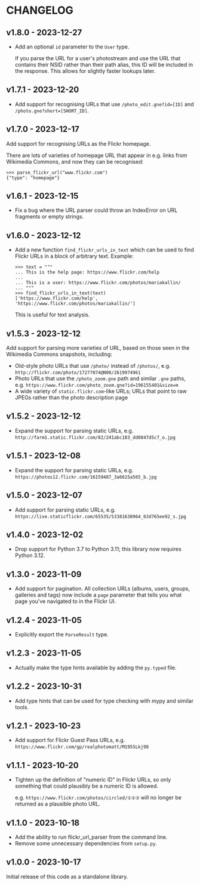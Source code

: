 # CHANGELOG

## v1.8.0 - 2023-12-27

*   Add an optional `id` parameter to the `User` type.

    If you parse the URL for a user's photostream and use the URL that contains their NSID rather than their path alias, this ID will be included in the response.
    This allows for slightly faster lookups later.

## v1.7.1 - 2023-12-20

*   Add support for recognising URLs that use `/photo_edit.gne?id=[ID]` and `/photo.gne?short=[SHORT_ID]`.

## v1.7.0 - 2023-12-17

Add support for recognising URLs as the Flickr homepage.

There are lots of varieties of homepage URL that appear in e.g. links from Wikimedia Commons, and now they can be recognised:

```pycon
>>> parse_flickr_url("www.flickr.com")
{"type": "homepage"}
```

## v1.6.1 - 2023-12-15

*   Fix a bug where the URL parser could throw an IndexError on URL fragments or empty strings.

## v1.6.0 - 2023-12-12

*   Add a new function `find_flickr_urls_in_text` which can be used to find Flickr URLs in a block of arbitrary text.
    Example:
    
    ```pycon
    >>> text = """
    ... This is the help page: https://www.flickr.com/help
    ...
    ... This is a user: https://www.flickr.com/photos/mariakallin/
    ... """
    >>> find_flickr_urls_in_text(text)
    ['https://www.flickr.com/help', 'https://www.flickr.com/photos/mariakallin/']
    ```
    
    This is useful for text analysis.

## v1.5.3 - 2023-12-12

Add support for parsing more varieties of URL, based on those seen in the Wikimedia Commons snapshots, including:

*   Old-style photo URLs that use `/photo/` instead of `/photos/`, e.g. `http://flickr.com/photo/17277074@N00/2619974961`
*   Photo URLs that use the `/photo_zoom.gne` path and similar `.gne` paths, e.g. `https://www.flickr.com/photo_zoom.gne?id=196155401&size=m`
*   A wide variety of `static.flickr.com`-like URLs; URLs that point to raw JPEGs rather than the photo description page

## v1.5.2 - 2023-12-12

*   Expand the support for parsing static URLs, e.g. `http://farm1.static.flickr.com/82/241abc183_dd0847d5c7_o.jpg`

## v1.5.1 - 2023-12-08

*   Expand the support for parsing static URLs, e.g. `https://photos12.flickr.com/16159487_3a6615a565_b.jpg`

## v1.5.0 - 2023-12-07

*   Add support for parsing static URLs, e.g. `https://live.staticflickr.com/65535/53381630964_63d765ee92_s.jpg`

## v1.4.0 - 2023-12-02

*   Drop support for Python 3.7 to Python 3.11; this library now requires Python 3.12.

## v1.3.0 - 2023-11-09

*   Add support for pagination.  All collection URLs (albums, users, groups, galleries and tags) now include a `page` parameter that tells you what page you've navigated to in the Flickr UI.

## v1.2.4 - 2023-11-05

*   Explicitly export the `ParseResult` type.

## v1.2.3 - 2023-11-05

*   Actually make the type hints available by adding the `py.typed` file.

## v1.2.2 - 2023-10-31

*   Add type hints that can be used for type checking with mypy and similar tools.

## v1.2.1 - 2023-10-23

*   Add support for Flickr Guest Pass URLs, e.g. `https://www.flickr.com/gp/realphotomatt/M195SLkj98`

## v1.1.1 - 2023-10-20

*   Tighten up the definition of "numeric ID" in Flickr URLs, so only something that could plausibly be a numeric ID is allowed.

    e.g. `https://www.flickr.com/photos/circled/①②③` will no longer be returned as a plausible photo URL.

## v1.1.0 - 2023-10-18

*   Add the ability to run flickr_url_parser from the command line.
*   Remove some unnecessary dependencies from `setup.py`.

## v1.0.0 - 2023-10-17

Initial release of this code as a standalone library.
